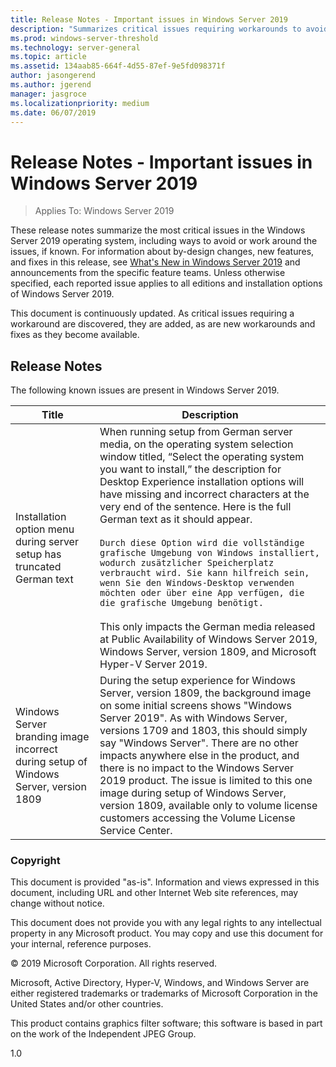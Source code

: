 ```yaml
---
title: Release Notes - Important issues in Windows Server 2019
description: "Summarizes critical issues requiring workarounds to avoid crashes, hanging, installation failure and data loss"
ms.prod: windows-server-threshold
ms.technology: server-general
ms.topic: article
ms.assetid: 134aab85-664f-4d55-87ef-9e5fd098371f
author: jasongerend
ms.author: jgerend
manager: jasgroce
ms.localizationpriority: medium
ms.date: 06/07/2019
---
```

# Release Notes - Important issues in Windows Server 2019

>Applies To: Windows Server 2019

These release notes summarize the most critical issues in the Windows Server 2019 operating system, including ways to avoid or work around the issues, if known. For information about by-design changes, new features, and fixes in this release, see [What's New in Windows Server 2019](whats-new-19.md) and announcements from the specific feature teams. Unless otherwise specified, each reported issue applies to all editions and installation options of Windows Server 2019.  

This document is continuously updated. As critical issues requiring a workaround are discovered, they are added, as are new workarounds and fixes as they become available.  

## Release Notes

The following known issues are present in Windows Server 2019.

| Title         | Description                            |
| -----         | -----------                            |
| Installation option menu during server setup has truncated German text | When running setup from German server media, on the operating system selection window titled, “Select the operating system you want to install,” the description for Desktop Experience installation options will have missing and incorrect characters at the very end of the sentence. Here is the full German text as it should appear.<br/>      <br/>`Durch diese Option wird die vollständige grafische Umgebung von Windows installiert, wodurch zusätzlicher Speicherplatz verbraucht wird. Sie kann hilfreich sein, wenn Sie den Windows-Desktop verwenden möchten oder über eine App verfügen, die die grafische Umgebung benötigt.` <br><br>This only impacts the German media released at Public Availability of Windows Server 2019, Windows Server, version 1809, and Microsoft Hyper-V Server 2019.|
| Windows Server branding image incorrect during setup of Windows Server, version 1809 | During the setup experience for Windows Server, version 1809, the background image on some initial screens shows &quot;Windows Server 2019&quot;.  As with Windows Server, versions 1709 and 1803, this should simply say &quot;Windows Server&quot;.  There are no other impacts anywhere else in the product, and there is no impact to the Windows Server 2019 product.  The issue is limited to this one image during setup of Windows Server, version 1809, available only to volume license customers accessing the Volume License Service Center.<br/> |

### Copyright

This document is provided "as-is". Information and views expressed in this document, including URL and other Internet Web site references, may change without notice.  

This document does not provide you with any legal rights to any intellectual property in any Microsoft product. You may copy and use this document for your internal, reference purposes.

&copy; 2019 Microsoft Corporation. All rights reserved.  

Microsoft, Active Directory, Hyper-V, Windows, and Windows Server are either registered trademarks or trademarks of Microsoft Corporation in the United States and/or other countries.  

This product contains graphics filter software; this software is based in part on the work of the Independent JPEG Group.  


1.0  
